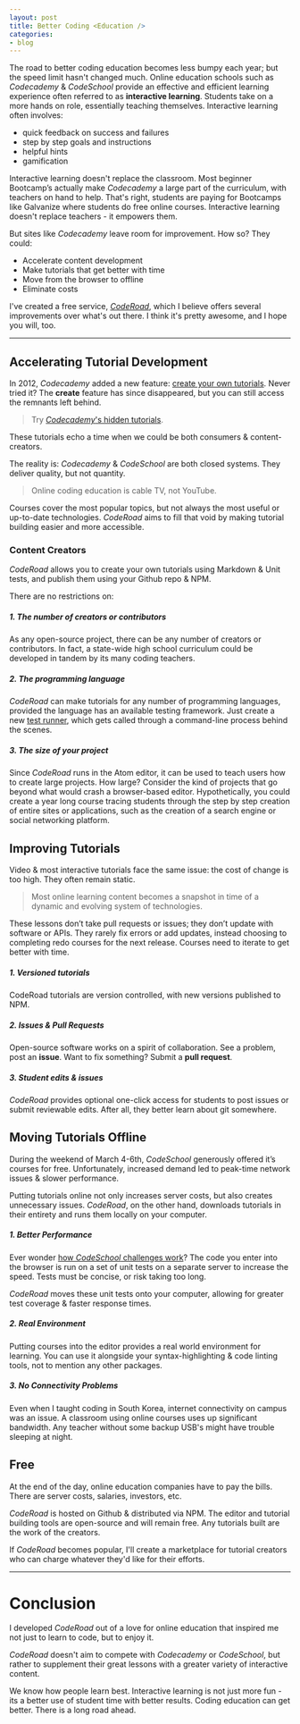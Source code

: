 ```yaml
---
layout: post
title: Better Coding <Education />
categories:
- blog
---
```


The road to better coding education becomes less bumpy each year; but the speed limit hasn't changed much. Online education schools such as *Codecademy* & *CodeSchool* provide an effective and efficient learning experience often referred to as **interactive learning**. Students take on a more hands on role, essentially teaching themselves. Interactive learning often involves:

* quick feedback on success and failures
* step by step goals and instructions
* helpful hints
* gamification

Interactive learning doesn't replace the classroom. Most beginner Bootcamp’s actually make *Codecademy* a large part of the curriculum, with teachers on hand to help. That's right, students are paying for Bootcamps like Galvanize where students do free online courses. Interactive learning doesn't replace teachers - it empowers them.

But sites like *Codecademy* leave room for improvement. How so? They could:

- Accelerate content development
- Make tutorials that get better with time
- Move from the browser to offline
- Eliminate costs

I've created a free service, [*CodeRoad*](https://coderoad.github.io), which I believe offers several improvements over what's out there. I think it's pretty awesome, and I hope you will, too.

---

## Accelerating Tutorial Development

In 2012, *Codecademy* added a new feature: [create your own tutorials](https://www.codecademy.com/blog/6). Never tried it? The **create** feature has since disappeared, but you can still access the remnants left behind.

> Try [*Codecademy*'s hidden tutorials](https://www.reddit.com/r/learnprogramming/comments/3c61ew/codecademys_hidden_courses/).

These tutorials echo a time when we could be both consumers & content-creators.

The reality is: *Codecademy* & *CodeSchool* are both closed systems. They deliver quality, but not quantity.

> Online coding education is cable TV, not YouTube.

Courses cover the most popular topics, but not always the most useful or up-to-date technologies. *CodeRoad* aims to fill that void by making tutorial building easier and more accessible.

### Content Creators

*CodeRoad* allows you to create your own tutorials using Markdown & Unit tests, and publish them using your Github repo & NPM.

There are no restrictions on:

##### 1. The number of creators or contributors

As any open-source project, there can be any number of creators or contributors. In fact, a state-wide high school curriculum could be developed in tandem by its many coding teachers.

##### 2. The programming language

*CodeRoad* can make tutorials for any number of programming languages, provided the language has an available testing framework. Just create a new [test runner](https://coderoad.github.io/docs/#test-runner), which gets called through a command-line process behind the scenes.

##### 3. The size of your project

Since *CodeRoad* runs in the Atom editor, it can be used to teach users how to create large projects. How large? Consider the kind of projects that go beyond what would crash a browser-based editor. Hypothetically, you could create a year long course tracing students through the step by step creation of entire sites or applications, such as the creation of a search engine or social networking platform.


## Improving Tutorials

Video & most interactive tutorials face the same issue: the cost of change is too high. They often remain static.

> Most online learning content becomes a snapshot in time of a dynamic and evolving system of technologies.

These lessons don’t take pull requests or issues; they don’t update with software or APIs. They rarely fix errors or add updates, instead choosing to completing redo courses for the next release. Courses need to iterate to get better with time.

##### 1. Versioned tutorials

CodeRoad tutorials are version controlled, with new versions published to NPM.

##### 2. Issues & Pull Requests

Open-source software works on a spirit of collaboration. See a problem, post an **issue**. Want to fix something? Submit a **pull request**.

##### 3. Student edits & issues

*CodeRoad* provides optional one-click access for students to post issues or submit reviewable edits. After all, they better learn about git somewhere.


## Moving Tutorials Offline

During the weekend of March 4-6th, *CodeSchool* generously offered it’s courses for free. Unfortunately, increased demand led to peak-time network issues & slower performance.

Putting tutorials online not only increases server costs, but also creates unnecessary issues. *CodeRoad*, on the other hand, downloads tutorials in their entirety and runs them locally on your computer.

##### 1. Better Performance

Ever wonder [how *CodeSchool* challenges work](https://www.codeschool.com/blog/2013/09/25/a-glimpse-into-challenge-creation/)? The code you enter into the browser is run on a set of unit tests on a separate server to increase the speed. Tests must be concise, or risk taking too long.

*CodeRoad* moves these unit tests onto your computer, allowing for greater test coverage & faster response times.

##### 2. Real Environment

Putting courses into the editor provides a real world environment for learning. You can use it alongside your syntax-highlighting & code linting tools, not to mention any other packages.

##### 3. No Connectivity Problems

Even when I taught coding in South Korea, internet connectivity on campus was an issue. A classroom using online courses uses up significant bandwidth. Any teacher without some backup USB's might have trouble sleeping at night.

## Free

At the end of the day, online education companies have to pay the bills. There are server costs, salaries, investors, etc.

*CodeRoad* is hosted on Github & distributed via NPM. The editor and tutorial building tools are open-source and will remain free. Any tutorials built are the work of the creators.

If *CodeRoad* becomes popular, I'll create a marketplace for tutorial creators who can charge whatever they'd like for their efforts.

---

# Conclusion

I developed *CodeRoad* out of a love for online education that inspired me not just to learn to code, but to enjoy it.

*CodeRoad* doesn't aim to compete with *Codecademy* or *CodeSchool*, but rather to supplement their great lessons with a greater variety of interactive content.

We know how people learn best. Interactive learning is not just more fun - its a better use of student time with better results. Coding education can get better. There is a long road ahead.
